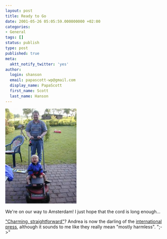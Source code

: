 ```yaml
---
layout: post
title: Ready to Go
date: 2001-05-26 05:05:59.000000000 +02:00
categories:
- General
tags: []
status: publish
type: post
published: true
meta:
  aktt_notify_twitter: 'yes'
author:
  login: shanson
  email: papascott-wp@gmail.com
  display_name: PapaScott
  first_name: Scott
  last_name: Hanson
---
```

<p><img src="/wordpress/wp-content/uploads/2001/05/mower.jpg" height="300" width="225" border="0" alt="mower.jpg: " /></p>
<p>We're on our way to Amsterdam! I just hope that the cord is long enough...</p>
<p><a href="http://andrea.editthispage.com/2001/05/25">"Charming, straightforward"</a>? Andrea is now the darling of the <a href="http://australianit.news.com.au/common/storyPage/0,3811,2032359%5E501,00.html">international press</a>, although it sounds to me like they really mean "mostly harmless". ";->"</p>
